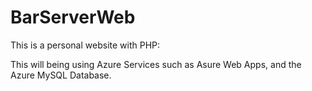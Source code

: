 # BarServerWeb

This is a personal website with PHP:

This will being using Azure Services such as Asure Web Apps, and the Azure MySQL Database.
